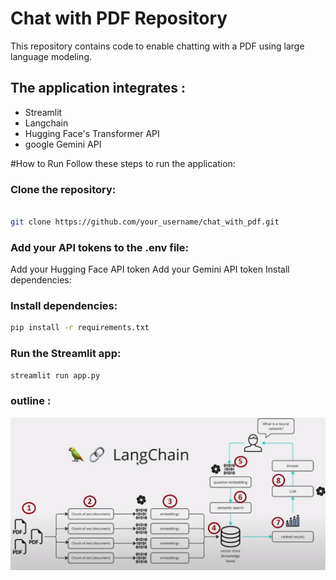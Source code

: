 # Chat with PDF Repository
This repository contains code to enable chatting with a PDF using large language modeling. 
## The application integrates : 
  * Streamlit 
  * Langchain 
  * Hugging Face's Transformer API
  * google Gemini API 

#How to Run
Follow these steps to run the application:

### Clone the repository:
```bash

git clone https://github.com/your_username/chat_with_pdf.git
```
### Add your API tokens to the .env file:

Add your Hugging Face API token
Add your Gemini API token
Install dependencies:

### Install dependencies:
```bash
pip install -r requirements.txt
```
### Run the Streamlit app:
```bash
streamlit run app.py
```

### outline : 

![photo](outline.png)
